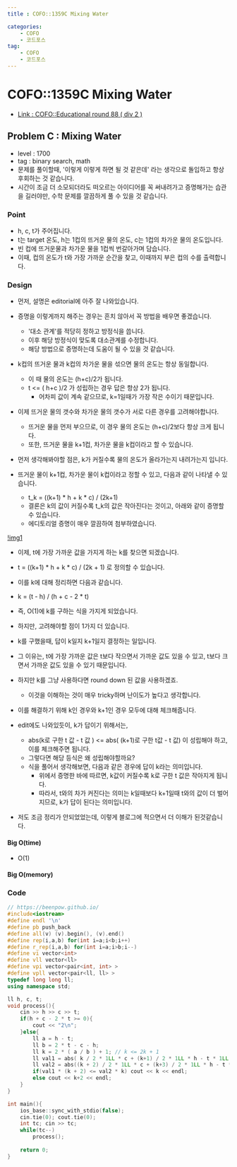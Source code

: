 ```yaml
---
title : COFO::1359C Mixing Water

categories:
    - COFO
    - 코드포스
tag:
    - COFO
    - 코드포스
---
```

# COFO::1359C Mixing Water
- [Link : COFO::Educational round 88 ( div 2 )](https://codeforces.com/problemset/problem/1359/C)

## Problem C : Mixing Water

- level : 1700
- tag : binary search, math
- 문제를 풀이할때, '이렇게 이렇게 하면 될 것 같은데' 라는 생각으로 돌입하고 항상 후회하는 것 같습니다.
- 시간이 조금 더 소모되더라도 떠오르는 아이디어를 꼭 써내려가고 증명해가는 습관을 길러야만, 수학 문제를 깔끔하게 풀 수 있을 것 같습니다.

### Point
- h, c, t가 주어집니다.
- t는 target 온도, h는 1컵의 뜨거운 물의 온도, c는 1컵의 차가운 물의 온도입니다.
- 빈 컵에 뜨거운물과 차가운 물을 1컵씩 번갈아가며 담습니다.
- 이때, 컵의 온도가 t와 가장 가까운 순간을 찾고, 이때까지 부은 컵의 수를 출력합니다.

### Design
- 먼저, 설명은 editorial에 아주 잘 나와있습니다.
- 증명을 이렇게까지 해주는 경우는 흔치 않아서 꼭 방법을 배우면 좋겠습니다.
  - '대소 관계'를 적당히 정하고 방정식을 씁니다.
  - 이후 해당 방정식이 맞도록 대소관계를 수정합니다.
  - 해당 방법으로 증명하는데 도움이 될 수 있을 것 같습니다.

- k컵의 뜨거운 물과 k컵의 차가운 물을 섞으면 물의 온도는 항상 동일합니다.
  - 이 때 물의 온도는 (h+c)/2가 됩니다.
  - t <= ( h+c )/2 가 성립하는 경우 답은 항상 2가 됩니다.
    - 어차피 값이 계속 같으므로, k=1일때가 가장 작은 수이기 때문입니다.
- 이제 뜨거운 물의 갯수와 차가운 물의 갯수가 서로 다른 경우를 고려해야합니다.
  - 뜨거운 물을 먼저 부으므로, 이 경우 물의 온도는 (h+c)/2보다 항상 크게 됩니다.
  - 또한, 뜨거운 물을 k+1컵, 차가운 물을 k컵이라고 할 수 있습니다.
- 먼저 생각해봐야할 점은, k가 커질수록 물의 온도가 올라가는지 내려가는지 입니다.
- 뜨거운 물이 k+1컵, 차가운 물이 k컵이라고 정할 수 있고, 다음과 같이 나타낼 수 있습니다.
  - t_k = ((k+1) * h + k * c) / (2k+1)
  - 결론은 k의 값이 커질수록 t_k의 값은 작아진다는 것이고, 아래와 같이 증명할 수 있습니다.
  - 에디토리얼 증명이 매우 깔끔하여 첨부하였습니다.

[!img1](/img/2020-10-15-1359C_1.png)

- 이제, t에 가장 가까운 값을 가지게 하는 k를 찾으면 되겠습니다.
- t = ((k+1) * h + k * c) / (2k + 1) 로 정의할 수 있습니다.
- 이를 k에 대해 정리하면 다음과 같습니다.
- k = (t - h) / (h + c - 2 * t)
- 즉, O(1)에 k를 구하는 식을 가지게 되었습니다.
- 하지만, 고려해야할 점이 1가지 더 있습니다.
- k를 구했을때, 답이 k일지 k+1일지 결정하는 일입니다.
- 그 이유는, t에 가장 가까운 값은 t보다 작으면서 가까운 값도 있을 수 있고, t보다 크면서 가까운 값도 있을 수 있기 때문입니다.
- 하지만 k를 그냥 사용하다면 round down 된 값을 사용하겠죠.
  - 이것을 이해하는 것이 매우 tricky하며 난이도가 높다고 생각합니다.
- 이를 해결하기 위해 k인 경우와 k+1인 경우 모두에 대해 체크해줍니다.

- edit에도 나와있듯이, k가 답이기 위해서는,
  - abs(k로 구한 t 값 - t 값 ) <= abs( (k+1)로 구한 t값 - t 값) 이 성립해야 하고, 이를 체크해주면 됩니다.
  - 그렇다면 해당 등식은 왜 성립해야할까요?
  - 식을 풀어서 생각해보면, 다음과 같은 경우에 답이 k라는 의미입니다.
    - 위에서 증명한 바에 따르면, k값이 커질수록 k로 구한 t 값은 작아지게 됩니다.
    - 따라서, t와의 차가 커진다는 의미는 k일때보다 k+1일때 t와의 값이 더 벌어지므로, k가 답이 된다는 의미입니다.

- 저도 조금 정리가 안되었었는데, 이렇게 블로그에 적으면서 더 이해가 된것같습니다.


#### Big O(time)
- O(1)

#### Big O(memory)

### Code

```cpp
// https://beenpow.github.io/
#include<iostream>
#define endl '\n'
#define pb push_back
#define all(v) (v).begin(), (v).end()
#define rep(i,a,b) for(int i=a;i<b;i++)
#define r_rep(i,a,b) for(int i=a;i>b;i--)
#define vi vector<int>
#define vll vector<ll>
#define vpi vector<pair<int, int> >
#define vpll vector<pair<ll, ll> >
typedef long long ll;
using namespace std;

ll h, c, t;
void process(){
    cin >> h >> c >> t;
    if(h + c - 2 * t >= 0){
        cout << "2\n";
    }else{
        ll a = h - t;
        ll b = 2 * t - c - h;
        ll k = 2 * ( a / b ) + 1; // k <= 2k + 1
        ll val1 = abs( k / 2 * 1LL * c + (k+1) / 2 * 1LL * h - t * 1LL * k);
        ll val2 = abs((k + 2) / 2 * 1LL * c + (k+3) / 2 * 1LL * h - t * 1LL * (k+2));
        if(val1 * (k + 2) <= val2 * k) cout << k << endl;
        else cout << k+2 << endl;
    }
}

int main(){
    ios_base::sync_with_stdio(false);
    cin.tie(0); cout.tie(0);
    int tc; cin >> tc;
    while(tc--)
        process();
    
    return 0;
}
```
